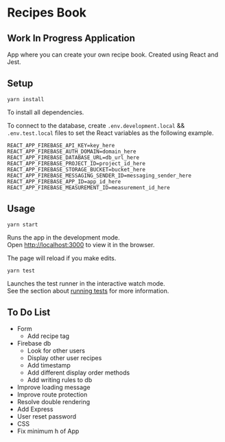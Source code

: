 # Recipes Book

## Work In Progress Application

App where you can create your own recipe book.
Created using React and Jest.

## Setup

`yarn install`

To install all dependencies.

To connect to the database, create `.env.development.local` && `.env.test.local` files to set the React variables as the following example.

```
REACT_APP_FIREBASE_API_KEY=key_here
REACT_APP_FIREBASE_AUTH_DOMAIN=domain_here
REACT_APP_FIREBASE_DATABASE_URL=db_url_here
REACT_APP_FIREBASE_PROJECT_ID=project_id_here
REACT_APP_FIREBASE_STORAGE_BUCKET=bucket_here
REACT_APP_FIREBASE_MESSAGING_SENDER_ID=messaging_sender_here
REACT_APP_FIREBASE_APP_ID=app_id_here
REACT_APP_FIREBASE_MEASUREMENT_ID=measurement_id_here
```


## Usage

`yarn start`

Runs the app in the development mode.<br />
Open [http://localhost:3000](http://localhost:3000) to view it in the browser.

The page will reload if you make edits.<br />

`yarn test`

Launches the test runner in the interactive watch mode.<br />
See the section about [running tests](https://facebook.github.io/create-react-app/docs/running-tests) for more information.

## To Do List

- Form
  - Add recipe tag
- Firebase db
  - Look for other users
  - Display other user recipes
  - Add timestamp
  - Add different display order methods
  - Add writing rules to db
- Improve loading message
- Improve route protection
- Resolve double rendering
- Add Express
- User reset password
- CSS
 - Fix minimum h of App